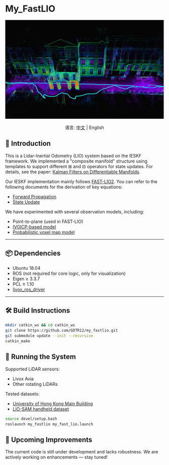 # My_FastLIO

<div align="center">
  <img src="assets/my_fastlio_pic.png" width="600"/>
</div>

<p align="center">语言: <a href="README_ZH.md">中文</a> | English</p>

## 🧭 Introduction

This is a Lidar-Inertial Odometry (LIO) system based on the IESKF framework. We implemented a "composite manifold" structure using templates to support different $\boxplus$ and $\boxminus$ operators for state updates. For details, see the paper: [Kalman Filters on Differentiable Manifolds](https://arxiv.org/pdf/2102.03804).

Our IESKF implementation mainly follows [FAST-LIO2](https://arxiv.org/pdf/2107.06829). You can refer to the following documents for the derivation of key equations:

- [Forward Propagation](src/my_fastlio/doc/前向传播.md)
- [State Update](src/my_fastlio/doc/观测模型推导.md)

We have experimented with several observation models, including:

- Point-to-plane (used in FAST-LIO)
- [IVGICP-based model](src/my_fastlio/doc/VGICP观测.md)
- [Probabilistic voxel map model](src/my_fastlio/doc/概率体素地图下的观测和状态更新.md)

---

## 📦 Dependencies

- Ubuntu 18.04
- ROS (not required for core logic, only for visualization)
- Eigen ≥ 3.3.7
- PCL ≥ 1.10
- [livox_ros_driver](https://github.com/Livox-SDK/livox_ros_driver)

---

## 🛠️ Build Instructions

```bash
mkdir catkin_ws && cd catkin_ws
git clone https://github.com/GDTR12/my_fastlio.git
git submodule update --init --recursive
catkin_make
```

## 🚀 Running the System
Supported LiDAR sensors:
- Livox Avia
- Other rotating LiDARs

Tested datasets:
- [University of Hong Kong Main Building](https://drive.google.com/drive/folders/1CGYEJ9-wWjr8INyan6q1BZz_5VtGB-fP)
- [LIO-SAM handheld dataset](https://drive.google.com/drive/folders/1gJHwfdHCRdjP7vuT556pv8atqrCJPbUq)

```bash
source devel/setup.bash
roslaunch my_fastlio my_fast_lio.launch
```

## 📌 Upcoming Improvements
The current code is still under development and lacks robustness. We are actively working on enhancements — stay tuned!
